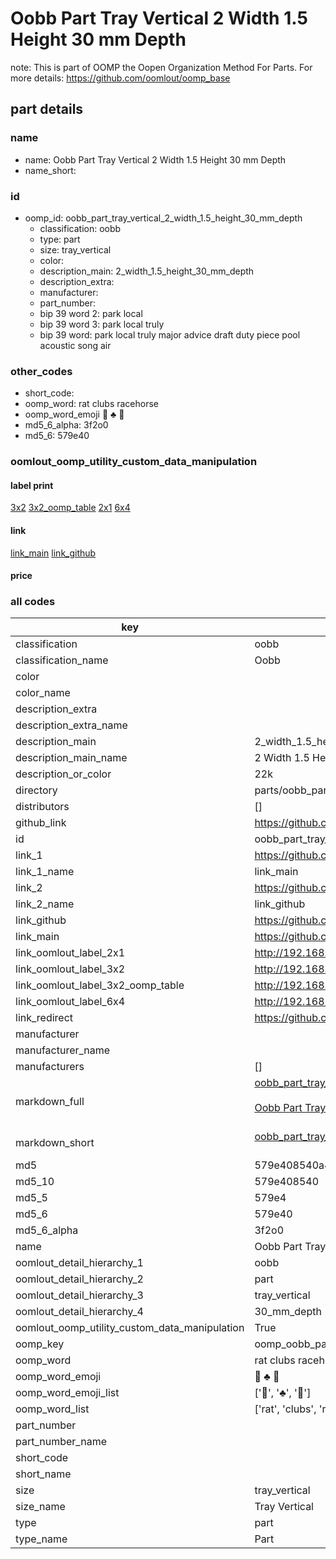 # Oobb Part Tray Vertical 2 Width 1.5 Height 30 mm Depth  

note: This is part of OOMP the Oopen Organization Method For Parts. For more details: https://github.com/oomlout/oomp_base

##  part details
  







### name
* name: Oobb Part Tray Vertical 2 Width 1.5 Height 30 mm Depth
* name_short: 
### id
* oomp_id: oobb_part_tray_vertical_2_width_1.5_height_30_mm_depth
  * classification: oobb
  * type: part
  * size: tray_vertical
  * color: 
  * description_main: 2_width_1.5_height_30_mm_depth
  * description_extra: 
  * manufacturer: 
  * part_number: 
  * bip 39 word 2: park local
  * bip 39 word 3: park local truly
  * bip 39 word: park local truly major advice draft duty piece pool acoustic song air

### other_codes
* short_code: 
* oomp_word: rat clubs racehorse
* oomp_word_emoji :rat: :clubs: :racehorse:
* md5_6_alpha: 3f2o0
* md5_6: 579e40






### oomlout_oomp_utility_custom_data_manipulation
#### label print
[3x2](http://192.168.1.245:1112/?label=oomp%203f2o0)
[3x2_oomp_table](http://192.168.1.108:1112/?label=oomp%203f2o0)
[2x1](http://192.168.1.242:1112/?label=oomp%203f2o0)
[6x4](http://192.168.1.55:1112/?label=oomp%203f2o0)    

#### link

[link_main](https://github.com/oomlout/oomlout_oomp_version_1_messy/tree/main/parts/oobb_part_tray_vertical_2_width_1.5_height_30_mm_depth) [link_github](https://github.com/oomlout/oomlout_oomp_version_1_messy/tree/main/parts/oobb_part_tray_vertical_2_width_1.5_height_30_mm_depth)                             

#### price







### all codes 
| key | value |  
| --- | --- |  
| classification | oobb |  
| classification_name | Oobb |  
| color |  |  
| color_name |  |  
| description_extra |  |  
| description_extra_name |  |  
| description_main | 2_width_1.5_height_30_mm_depth |  
| description_main_name | 2 Width 1.5 Height 30 mm Depth |  
| description_or_color | 22k |  
| directory | parts/oobb_part_tray_vertical_2_width_1.5_height_30_mm_depth |  
| distributors | [] |  
| github_link | https://github.com/oomlout/oomlout_oomp_part_src/tree/main/parts/oobb_part_tray_vertical_2_width_1.5_height_30_mm_depth |  
| id | oobb_part_tray_vertical_2_width_1.5_height_30_mm_depth |  
| link_1 | https://github.com/oomlout/oomlout_oomp_version_1_messy/tree/main/parts/oobb_part_tray_vertical_2_width_1.5_height_30_mm_depth |  
| link_1_name | link_main |  
| link_2 | https://github.com/oomlout/oomlout_oomp_version_1_messy/tree/main/parts/oobb_part_tray_vertical_2_width_1.5_height_30_mm_depth |  
| link_2_name | link_github |  
| link_github | https://github.com/oomlout/oomlout_oomp_version_1_messy/tree/main/parts/oobb_part_tray_vertical_2_width_1.5_height_30_mm_depth |  
| link_main | https://github.com/oomlout/oomlout_oomp_version_1_messy/tree/main/parts/oobb_part_tray_vertical_2_width_1.5_height_30_mm_depth |  
| link_oomlout_label_2x1 | http://192.168.1.242:1112/?label=oomp%203f2o0 |  
| link_oomlout_label_3x2 | http://192.168.1.245:1112/?label=oomp%203f2o0 |  
| link_oomlout_label_3x2_oomp_table | http://192.168.1.108:1112/?label=oomp%203f2o0 |  
| link_oomlout_label_6x4 | http://192.168.1.55:1112/?label=oomp%203f2o0 |  
| link_redirect | https://github.com/oomlout/oomlout_oomp_version_1_messy/tree/main/parts/oobb_part_tray_vertical_2_width_1.5_height_30_mm_depth |  
| manufacturer |  |  
| manufacturer_name |  |  
| manufacturers | [] |  
| markdown_full | [oobb_part_tray_vertical_2_width_1.5_height_30_mm_depth](none)<br>[](none)<br>[Oobb Part Tray Vertical 2 Width 1.5 Height 30 Mm Depth](none)<br><br> |  
| markdown_short | [oobb_part_tray_vertical_2_width_1.5_height_30_mm_depth](none)<br><br> |  
| md5 | 579e408540a4689107820867d2e0d502 |  
| md5_10 | 579e408540 |  
| md5_5 | 579e4 |  
| md5_6 | 579e40 |  
| md5_6_alpha | 3f2o0 |  
| name | Oobb Part Tray Vertical 2 Width 1.5 Height 30 mm Depth |  
| oomlout_detail_hierarchy_1 | oobb |  
| oomlout_detail_hierarchy_2 | part |  
| oomlout_detail_hierarchy_3 | tray_vertical |  
| oomlout_detail_hierarchy_4 | 30_mm_depth |  
| oomlout_oomp_utility_custom_data_manipulation | True |  
| oomp_key | oomp_oobb_part_tray_vertical_2_width_1.5_height_30_mm_depth |  
| oomp_word | rat clubs racehorse |  
| oomp_word_emoji | :rat: :clubs: :racehorse: |  
| oomp_word_emoji_list | [':rat:', ':clubs:', ':racehorse:'] |  
| oomp_word_list | ['rat', 'clubs', 'racehorse'] |  
| part_number |  |  
| part_number_name |  |  
| short_code |  |  
| short_name |  |  
| size | tray_vertical |  
| size_name | Tray Vertical |  
| type | part |  
| type_name | Part |  

